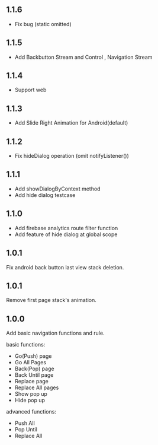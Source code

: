 ## 1.1.6
* Fix bug (static omitted)

## 1.1.5
* Add Backbutton Stream and Control , Navigation Stream

## 1.1.4
* Support web

## 1.1.3
* Add Slide Right Animation for Android(default)

## 1.1.2
* Fix hideDialog operation (omit notifyListener())
 
## 1.1.1
* Add showDialogByContext method
* Add hide dialog testcase

## 1.1.0
* Add firebase analytics route filter function
* Add feature of hide dialog at global scope

## 1.0.1
Fix android back button last view stack deletion. 

## 1.0.1
Remove first page stack's animation.

## 1.0.0
Add basic navigation functions and rule.

basic functions:
* Go(Push) page
* Go All Pages
* Back(Pop) page
* Back Until page
* Replace page
* Replace All pages
* Show pop up
* Hide pop up

advanced functions:
* Push All
* Pop Until
* Replace All